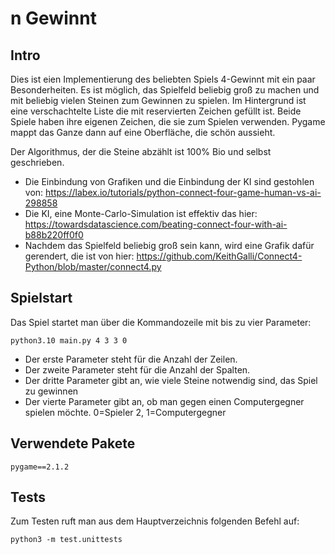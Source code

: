 # n Gewinnt

## Intro

Dies ist eien Implementierung des beliebten Spiels 4-Gewinnt mit ein paar Besonderheiten. Es ist möglich, das Spielfeld beliebig groß zu machen und mit beliebig vielen Steinen zum Gewinnen zu spielen. Im Hintergrund ist eine verschachtelte Liste die mit reservierten Zeichen gefüllt ist. Beide Spiele haben ihre eigenen Zeichen, die sie zum Spielen verwenden. Pygame mappt das Ganze dann auf eine Oberfläche, die schön aussieht. 

Der Algorithmus, der die Steine abzählt ist 100% Bio und selbst geschrieben. 

- Die Einbindung von Grafiken und die Einbindung der KI sind gestohlen von: https://labex.io/tutorials/python-connect-four-game-human-vs-ai-298858
- Die KI, eine Monte-Carlo-Simulation ist effektiv das hier: https://towardsdatascience.com/beating-connect-four-with-ai-b88b220ff0f0
- Nachdem das Spielfeld beliebig groß sein kann, wird eine Grafik dafür gerendert, die ist von hier: https://github.com/KeithGalli/Connect4-Python/blob/master/connect4.py

## Spielstart
Das Spiel startet man über die Kommandozeile mit bis zu vier Parameter:
```
python3.10 main.py 4 3 3 0
```

- Der erste Parameter steht für die Anzahl der Zeilen.
- Der zweite Parameter steht für die Anzahl der Spalten.
- Der dritte Parameter gibt an, wie viele Steine notwendig sind, das Spiel zu gewinnen
- Der vierte Parameter gibt an, ob man gegen einen Computergegner spielen möchte. 0=Spieler 2, 1=Computergegner

## Verwendete Pakete
```
pygame==2.1.2
```

## Tests
Zum Testen ruft man aus dem Hauptverzeichnis folgenden Befehl auf:
```
python3 -m test.unittests
```
